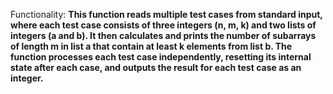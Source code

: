 Functionality: **This function reads multiple test cases from standard input, where each test case consists of three integers (n, m, k) and two lists of integers (a and b). It then calculates and prints the number of subarrays of length m in list a that contain at least k elements from list b. The function processes each test case independently, resetting its internal state after each case, and outputs the result for each test case as an integer.**